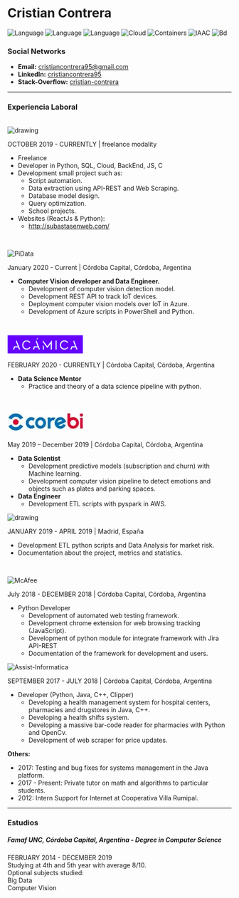 # Cristian Contrera

![Language](https://img.shields.io/badge/Language-Python-success?style=for-the-badge)
![Language](https://img.shields.io/badge/Language-JS-success?style=for-the-badge)
![Language](https://img.shields.io/badge/Language-C/C++-success?style=for-the-badge)
![Cloud](https://img.shields.io/badge/Cloud-Aws%20%2F%20Azure%20%2F%20GCP-informational?style=for-the-badge)
![Containers](https://img.shields.io/badge/Containers-Docker%20%2F%20Minikube-blue?style=for-the-badge)
![IAAC](https://img.shields.io/badge/IACC-Terraform-blueviolet?style=for-the-badge)
![Bd](https://img.shields.io/badge/BD-Sql%20%2F%20NoSql-yellow?style=for-the-badge)

### Social Networks
 - **Email:** cristiancontrera95@gmail.com
 - **LinkedIn:** [cristiancontrera95](https://www.linkedin.com/in/cristiancontrera95/)
 - **Stack-Overflow:** [cristian-contrera](https://stackoverflow.com/users/8272351/cristian-contrera)
---
### Experiencia Laboral
<br>

<img src="https://wkncdn.com/newx/assets/build/img/logos-v3/free_logo_es_AR.3e937e31d.png?v=1" alt="drawing" width="150"/>

OCTOBER 2019 - CURRENTLY | freelance modality 

- Freelance
- Developer in Python, SQL, Cloud, BackEnd, JS, C
- Development small project such as:
  - Script automation.
  - Data extraction using API-REST and Web Scraping.
  - Database model design.
  - Query optimization.
  - School projects.
- Websites (ReactJs & Python):
  - http://subastasenweb.com/

<br>

![PiData](https://avatars2.githubusercontent.com/u/14185940?s=60&v=4)

January 2020 - Current | Córdoba Capital, Córdoba, Argentina  
- **Computer Vision developer and Data Engineer.**
  - Development of computer vision detection model.
  - Development REST API to track IoT devices.
  - Deployment computer vision models over IoT in Azure.
  - Development of Azure scripts in PowerShell and Python.  
<br>

![Acamica](https://raw.githubusercontent.com/juanspinelli/images/master/acamica.png)

FEBRUARY 2020 - CURRENTLY | Córdoba Capital, Córdoba, Argentina
- **Data Science Mentor**
  - Practice and theory of a data science pipeline with python.

<br>

![Corebi](https://raw.githubusercontent.com/juanspinelli/images/master/corebi.jpeg)

May 2019 – December 2019 | Córdoba Capital, Córdoba, Argentina
- **Data Scientist**
  - Development predictive models (subscription and churn) with Machine learning.
  - Development computer vision pipeline to detect emotions and objects such as plates and parking spaces.
- **Data Engineer**
  - Development ETL scripts with pyspark in AWS.


<img src="https://www2.personas.santander.com.ar/obp-webapp/angular/client/app/common/images/logos-topbar/logos-rojos/desktop-sr.svg" alt="drawing" width="200"/>

JANUARY 2019 - APRIL 2019 | Madrid, España
- Development ETL python scripts and Data Analysis for market risk. 
- Documentation about the project, metrics and statistics. 

<br>

![McAfee](https://upload.wikimedia.org/wikipedia/commons/thumb/3/39/McAfee_Logo_2017.png/250px-McAfee_Logo_2017.png)

July 2018 - DECEMBER 2018 | Córdoba Capital, Córdoba, Argentina
- Python Developer
  - Development of automated web testing framework. 
  - Development chrome extension for web browsing tracking (JavaScript). 
  - Development of python module for integrate framework with Jira API-REST
  - Documentation of the framework for development and users.
  

![Assist-Informatica](http://assistinfo.com.ar//images/banners/logo.jpg)

SEPTEMBER 2017 - JULY 2018 | Córdoba Capital, Córdoba, Argentina
- Developer (Python, Java, C++, Clipper)
  - Developing a health management system for hospital centers, pharmacies and drugstores in Java, C++.
  - Developing a health shifts system.
  - Developing a massive bar-code reader for pharmacies with Python and OpenCv.
  - Development of web scraper for price updates.


**Others:**  
- 2017: Testing and bug fixes for systems management in the Java platform.
- 2017 - Present: Private tutor on math and algorithms to particular students. 
- 2012: Intern Support for Internet at Cooperativa Villa Rumipal.


---

### Estudios

##### Famaf UNC, Córdoba Capital, Argentina - Degree in Computer Science
FEBRUARY 2014 - DECEMBER 2019  
Studying at 4th and 5th year with average 8/10.  
Optional subjects studied:   
Big Data  
Computer Vision  

